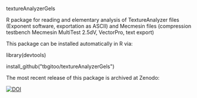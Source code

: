 textureAnalyzerGels
	
R package for reading and elementary analysis of TextureAnalyzer files (Exponent software, exportation as ASCII) and Mecmesin files (compression testbench Mecmesin MultiTest 2.5dV, VectorPro, text export)

This package can be installed automatically in R via:

library(devtools)

install_github("tbgitoo/textureAnalyzerGels")

The most recent release of this package is archived at Zenodo: 

<a href="https://doi.org/10.5281/zenodo.4589276"><img src="https://zenodo.org/badge/DOI/10.5281/zenodo.4589276.svg" alt="DOI"></a>




